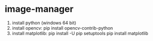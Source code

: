 # image-manager

1. install python (windows 64 bit)
2. install opencv:
    pip install opencv-contrib-python
3. install matplotlib:
    pip install -U pip setuptools
    pip install matplotlib